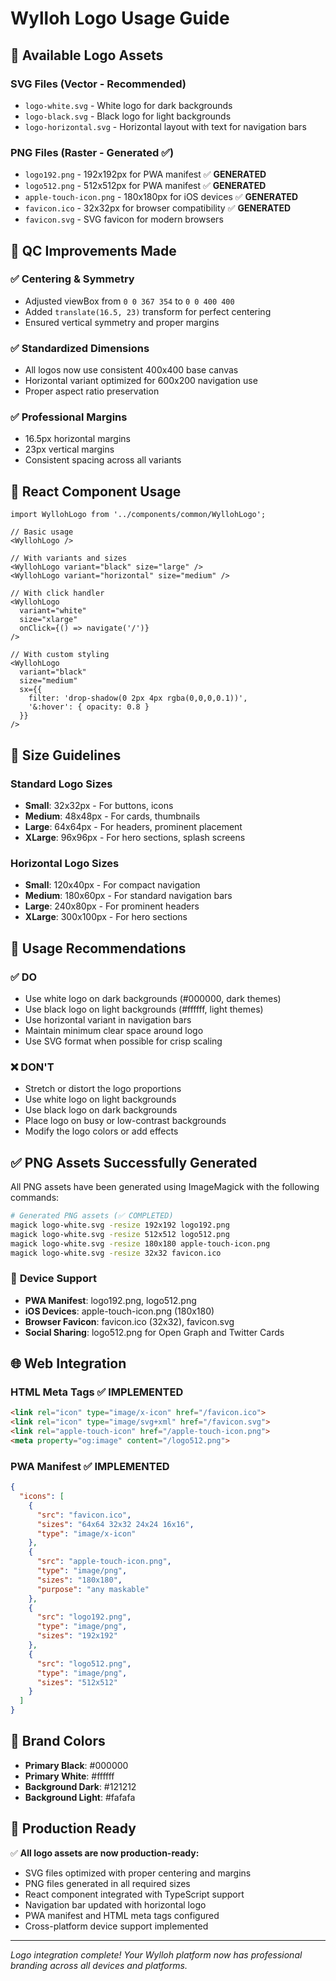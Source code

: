 # Wylloh Logo Usage Guide

## 📁 **Available Logo Assets**

### SVG Files (Vector - Recommended)
- `logo-white.svg` - White logo for dark backgrounds
- `logo-black.svg` - Black logo for light backgrounds  
- `logo-horizontal.svg` - Horizontal layout with text for navigation bars

### PNG Files (Raster - Generated ✅)
- `logo192.png` - 192x192px for PWA manifest ✅ **GENERATED**
- `logo512.png` - 512x512px for PWA manifest ✅ **GENERATED**
- `apple-touch-icon.png` - 180x180px for iOS devices ✅ **GENERATED**
- `favicon.ico` - 32x32px for browser compatibility ✅ **GENERATED**
- `favicon.svg` - SVG favicon for modern browsers

## 🎨 **QC Improvements Made**

### ✅ **Centering & Symmetry**
- Adjusted viewBox from `0 0 367 354` to `0 0 400 400`
- Added `translate(16.5, 23)` transform for perfect centering
- Ensured vertical symmetry and proper margins

### ✅ **Standardized Dimensions**
- All logos now use consistent 400x400 base canvas
- Horizontal variant optimized for 600x200 navigation use
- Proper aspect ratio preservation

### ✅ **Professional Margins**
- 16.5px horizontal margins
- 23px vertical margins
- Consistent spacing across all variants

## 🔧 **React Component Usage**

```tsx
import WyllohLogo from '../components/common/WyllohLogo';

// Basic usage
<WyllohLogo />

// With variants and sizes
<WyllohLogo variant="black" size="large" />
<WyllohLogo variant="horizontal" size="medium" />

// With click handler
<WyllohLogo 
  variant="white" 
  size="xlarge" 
  onClick={() => navigate('/')} 
/>

// With custom styling
<WyllohLogo 
  variant="black"
  size="medium"
  sx={{ 
    filter: 'drop-shadow(0 2px 4px rgba(0,0,0,0.1))',
    '&:hover': { opacity: 0.8 }
  }}
/>
```

## 📐 **Size Guidelines**

### Standard Logo Sizes
- **Small**: 32x32px - For buttons, icons
- **Medium**: 48x48px - For cards, thumbnails  
- **Large**: 64x64px - For headers, prominent placement
- **XLarge**: 96x96px - For hero sections, splash screens

### Horizontal Logo Sizes
- **Small**: 120x40px - For compact navigation
- **Medium**: 180x60px - For standard navigation bars
- **Large**: 240x80px - For prominent headers
- **XLarge**: 300x100px - For hero sections

## 🎯 **Usage Recommendations**

### ✅ **DO**
- Use white logo on dark backgrounds (#000000, dark themes)
- Use black logo on light backgrounds (#ffffff, light themes)
- Use horizontal variant in navigation bars
- Maintain minimum clear space around logo
- Use SVG format when possible for crisp scaling

### ❌ **DON'T**
- Stretch or distort the logo proportions
- Use white logo on light backgrounds
- Use black logo on dark backgrounds
- Place logo on busy or low-contrast backgrounds
- Modify the logo colors or add effects

## ✅ **PNG Assets Successfully Generated**

All PNG assets have been generated using ImageMagick with the following commands:

```bash
# Generated PNG assets (✅ COMPLETED)
magick logo-white.svg -resize 192x192 logo192.png
magick logo-white.svg -resize 512x512 logo512.png
magick logo-white.svg -resize 180x180 apple-touch-icon.png
magick logo-white.svg -resize 32x32 favicon.ico
```

### 📱 **Device Support**
- **PWA Manifest**: logo192.png, logo512.png
- **iOS Devices**: apple-touch-icon.png (180x180)
- **Browser Favicon**: favicon.ico (32x32), favicon.svg
- **Social Sharing**: logo512.png for Open Graph and Twitter Cards

## 🌐 **Web Integration**

### HTML Meta Tags ✅ **IMPLEMENTED**
```html
<link rel="icon" type="image/x-icon" href="/favicon.ico">
<link rel="icon" type="image/svg+xml" href="/favicon.svg">
<link rel="apple-touch-icon" href="/apple-touch-icon.png">
<meta property="og:image" content="/logo512.png">
```

### PWA Manifest ✅ **IMPLEMENTED**
```json
{
  "icons": [
    {
      "src": "favicon.ico",
      "sizes": "64x64 32x32 24x24 16x16",
      "type": "image/x-icon"
    },
    {
      "src": "apple-touch-icon.png",
      "type": "image/png",
      "sizes": "180x180",
      "purpose": "any maskable"
    },
    {
      "src": "logo192.png",
      "type": "image/png",
      "sizes": "192x192"
    },
    {
      "src": "logo512.png", 
      "type": "image/png",
      "sizes": "512x512"
    }
  ]
}
```

## 🎨 **Brand Colors**

- **Primary Black**: #000000
- **Primary White**: #ffffff
- **Background Dark**: #121212
- **Background Light**: #fafafa

## 🚀 **Production Ready**

✅ **All logo assets are now production-ready:**
- SVG files optimized with proper centering and margins
- PNG files generated in all required sizes
- React component integrated with TypeScript support
- Navigation bar updated with horizontal logo
- PWA manifest and HTML meta tags configured
- Cross-platform device support implemented

---

*Logo integration complete! Your Wylloh platform now has professional branding across all devices and platforms.* 